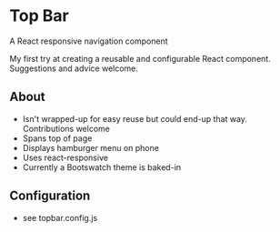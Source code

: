 # Top Bar
A React responsive navigation component

My first try at creating a reusable and configurable React component. Suggestions and advice welcome.

## About
- Isn't wrapped-up for easy reuse but could end-up that way. Contributions welcome
- Spans top of page
- Displays hamburger menu on phone
- Uses react-responsive
- Currently a Bootswatch theme is baked-in

## Configuration
- see topbar.config.js
